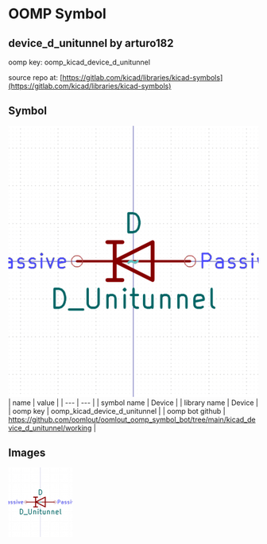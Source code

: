 # OOMP Symbol  
## device_d_unitunnel  by arturo182  
  
oomp key: oomp_kicad_device_d_unitunnel  
  
source repo at: [https://gitlab.com/kicad/libraries/kicad-symbols](https://gitlab.com/kicad/libraries/kicad-symbols)  
## Symbol  
  
[![working.png](working_600.png)](working.png)  
| name | value | 
| --- | --- | 
| symbol name | Device | 
| library name | Device | 
| oomp key | oomp_kicad_device_d_unitunnel | 
| oomp bot github | https://github.com/oomlout/oomlout_oomp_symbol_bot/tree/main/kicad_device_d_unitunnel/working | 
## Images  
  
[![working.png](working_140.png)](working.png)  

